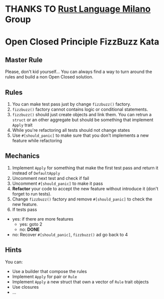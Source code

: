 # THANKS TO [Rust Language Milano](https://www.meetup.com/it-IT/rust-language-milano/) Group 

# Open Closed Principle FizzBuzz Kata

## Master Rule

Please, don't kid yourself... You can always find a way to
turn around the rules and build a non Open Closed solution.

## Rules

1. You can make test pass just by change `fizzbuzz()` factory.
2. `fizzbuzz()` factory cannot contains logic or conditional statements.
3. `fizzbuzz()` should just create objects and link them. You can retrun
a `struct` or an other aggregate but should be something that implement
`Apply` trait
4. While you're refactoring all tests should not change states
5. Use `#[should_panic]` to make sure that you don't implements
a new feature while refactoring

## Mechanics

1. Implement `Apply` for something that make the first test pass
and return it instead of `DefaultApply`
2. Uncomment next test and check if fail
3. Uncomment `#[should_panic]` to make it pass
4. **Refactor** your code to accept the new feature without
introduce it (don't forget to run tests).
5. Change `fizzbuzz()` factory and remove `#[should_panic]` to
check the new feature.
6. If tests pass
  - yes: if there are more features
    - yes: goto 2
    - no: **DONE**
  - no: Recover `#[should_panic]`, `fizzbuzz()` ad go back to 4

## Hints

You can:

- Use a builder that compose the rules
- Implement `Apply` for pair or `Rule`
- Implement `Apply` a new struct that own a vector of `Rule` trait objects
- Use closures
- ...
